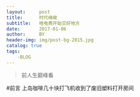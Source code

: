 ```yaml
---
layout:     post
title:      时代峰峻
subtitle:   啥电费开始交好地方
date:       2017-01-06
author:     BY
header-img: img/post-bg-2015.jpg
catalog: true
tags:
    -BLOG
---
```


>前人生巅峰看

#前言
上岛咖啡几十块打飞机收到了废旧塑料打开房间
